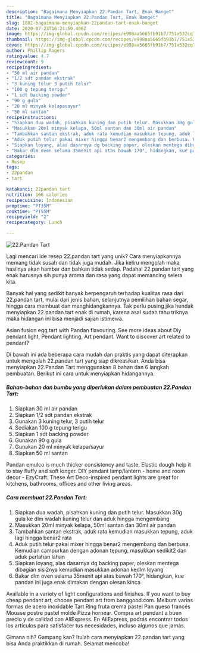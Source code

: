 ```yaml
---
description: "Bagaimana Menyiapkan 22.Pandan Tart, Enak Banget"
title: "Bagaimana Menyiapkan 22.Pandan Tart, Enak Banget"
slug: 1882-bagaimana-menyiapkan-22pandan-tart-enak-banget
date: 2020-07-23T16:24:59.406Z
image: https://img-global.cpcdn.com/recipes/e998aa5665fb91b7/751x532cq70/22pandan-tart-foto-resep-utama.jpg
thumbnail: https://img-global.cpcdn.com/recipes/e998aa5665fb91b7/751x532cq70/22pandan-tart-foto-resep-utama.jpg
cover: https://img-global.cpcdn.com/recipes/e998aa5665fb91b7/751x532cq70/22pandan-tart-foto-resep-utama.jpg
author: Phillip Rogers
ratingvalue: 4.7
reviewcount: 9
recipeingredient:
- "30 ml air pandan"
- "1/2 sdt pandan ekstrak"
- "3 kuning telur 3 putih telur"
- "100 g tepung terigu"
- "1 sdt backing powder"
- "90 g gula"
- "20 ml minyak kelapasayur"
- "50 ml santan"
recipeinstructions:
- "Siapkan dua wadah, pisahkan kuning dan putih telur. Masukkan 30g gula ke dlm wadah kuning telur dan aduk hingga mengembang"
- "Masukkan 20ml minyak kelapa, 50ml santan dan 30ml air pandan"
- "Tambahkan santan ekstrak, aduk rata kemudian masukkan tepung, aduk lagi hingga benar2 rata"
- "Aduk putih telur pakai mixer hingga benar2 mengembang dan berbusa. Kemudian campurkan dengan adonan tepung, masukkan sedikit2 dan aduk perlahan lahan"
- "Siapkan loyang, alas dasarnya dg backing paper, oleskan mentega dibagian sisi2nya kemudian masukkan adonan kedlm loyang"
- "Bakar dlm oven selama 35menit api atas bawah 170°, hidangkan, kue pandan ini juga enak dimakan dengan olesan kinca"
categories:
- Resep
tags:
- 22pandan
- tart

katakunci: 22pandan tart 
nutrition: 166 calories
recipecuisine: Indonesian
preptime: "PT35M"
cooktime: "PT55M"
recipeyield: "2"
recipecategory: Lunch

---
```



![22.Pandan Tart](https://img-global.cpcdn.com/recipes/e998aa5665fb91b7/751x532cq70/22pandan-tart-foto-resep-utama.jpg)

Lagi mencari ide resep 22.pandan tart yang unik? Cara menyiapkannya memang tidak susah dan tidak juga mudah. Jika keliru mengolah maka hasilnya akan hambar dan bahkan tidak sedap. Padahal 22.pandan tart yang enak harusnya sih punya aroma dan rasa yang dapat memancing selera kita.

Banyak hal yang sedikit banyak berpengaruh terhadap kualitas rasa dari 22.pandan tart, mulai dari jenis bahan, selanjutnya pemilihan bahan segar, hingga cara membuat dan menghidangkannya. Tak perlu pusing jika hendak menyiapkan 22.pandan tart enak di rumah, karena asal sudah tahu triknya maka hidangan ini bisa menjadi sajian istimewa.

Asian fusion egg tart with Pandan flavouring. See more ideas about Diy pendant light, Pendant lighting, Art pendant. Want to discover art related to pendant?


Di bawah ini ada beberapa cara mudah dan praktis yang dapat diterapkan untuk mengolah 22.pandan tart yang siap dikreasikan. Anda bisa menyiapkan 22.Pandan Tart menggunakan 8 bahan dan 6 langkah pembuatan. Berikut ini cara untuk menyiapkan hidangannya.

<!--inarticleads1-->

##### Bahan-bahan dan bumbu yang diperlukan dalam pembuatan 22.Pandan Tart:

1. Siapkan 30 ml air pandan
1. Siapkan 1/2 sdt pandan ekstrak
1. Gunakan 3 kuning telur, 3 putih telur
1. Sediakan 100 g tepung terigu
1. Siapkan 1 sdt backing powder
1. Gunakan 90 g gula
1. Gunakan 20 ml minyak kelapa/sayur
1. Siapkan 50 ml santan


Pandan emulco is much thicker consistency and taste. Elastic dough help it to stay fluffy and soft longer. DIY pendant lamp/lantern - home and room decor - EzyCraft. These Art Deco-inspired pendant lights are great for kitchens, bathrooms, offices and other living areas. 

<!--inarticleads2-->

##### Cara membuat 22.Pandan Tart:

1. Siapkan dua wadah, pisahkan kuning dan putih telur. Masukkan 30g gula ke dlm wadah kuning telur dan aduk hingga mengembang
1. Masukkan 20ml minyak kelapa, 50ml santan dan 30ml air pandan
1. Tambahkan santan ekstrak, aduk rata kemudian masukkan tepung, aduk lagi hingga benar2 rata
1. Aduk putih telur pakai mixer hingga benar2 mengembang dan berbusa. Kemudian campurkan dengan adonan tepung, masukkan sedikit2 dan aduk perlahan lahan
1. Siapkan loyang, alas dasarnya dg backing paper, oleskan mentega dibagian sisi2nya kemudian masukkan adonan kedlm loyang
1. Bakar dlm oven selama 35menit api atas bawah 170°, hidangkan, kue pandan ini juga enak dimakan dengan olesan kinca


Available in a variety of light configurations and finishes. If you want to buy cheap pendant art, choose pendant art from banggood.com. Meibum varias formas de acero inoxidable Tart Ring fruta crema pastel Pan queso francés Mousse postre pastel molde Pizza hornear. Compra art pendant a buen precio y de calidad con AliExpress. En AliExpress, podrás encontrar todos los artículos para satisfacer tus necesidades, incluso algunos que jamás. 

Gimana nih? Gampang kan? Itulah cara menyiapkan 22.pandan tart yang bisa Anda praktikkan di rumah. Selamat mencoba!
